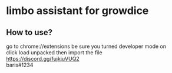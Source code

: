# limbo assistant for growdice
## How to use?
go to chrome://extensions be sure you turned developer mode on <br/>
click load unpacked then import the file<br/>
https://discord.gg/fujkjuVUQ2<br/>
baris#1234
